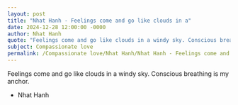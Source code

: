 ```yaml
---
layout: post
title: "Nhat Hanh - Feelings come and go like clouds in a"
date: 2024-12-28 12:00:00 -0000
author: Nhat Hanh
quote: "Feelings come and go like clouds in a windy sky. Conscious breathing is my anchor."
subject: Compassionate love
permalink: /Compassionate love/Nhat Hanh/Nhat Hanh - Feelings come and go like clouds in a
---
```


Feelings come and go like clouds in a windy sky. Conscious breathing is my anchor.

- Nhat Hanh
